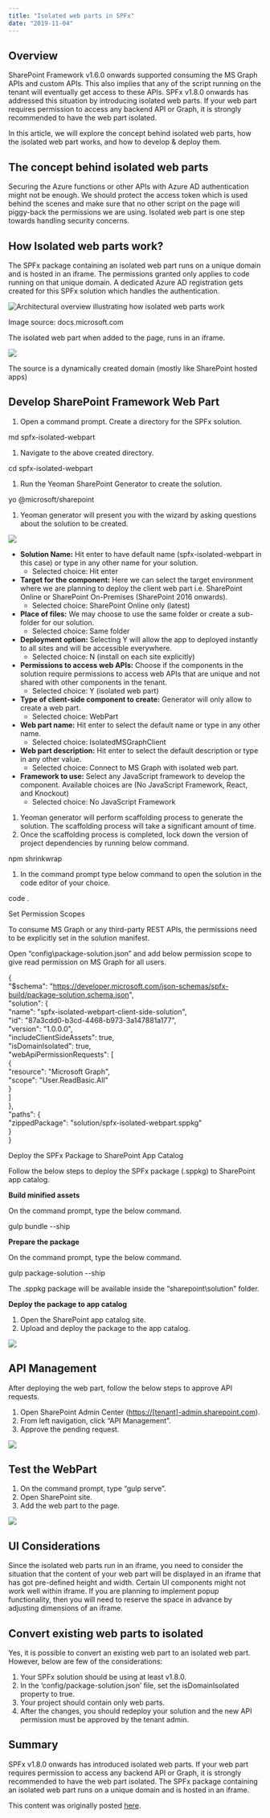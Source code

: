 ```yaml
---
title: "Isolated web parts in SPFx"
date: "2019-11-04"
---
```


## Overview

SharePoint Framework v1.6.0 onwards supported consuming the MS Graph APIs and custom APIs. This also implies that any of the script running on the tenant will eventually get access to these APIs. SPFx v1.8.0 onwards has addressed this situation by introducing isolated web parts. If your web part requires permission to access any backend API or Graph, it is strongly recommended to have the web part isolated.

In this article, we will explore the concept behind isolated web parts, how the isolated web part works, and how to develop & deploy them.

## The concept behind isolated web parts

Securing the Azure functions or other APIs with Azure AD authentication might not be enough. We should protect the access token which is used behind the scenes and make sure that no other script on the page will piggy-back the permissions we are using. Isolated web part is one step towards handling security concerns.

## How Isolated web parts work?

The SPFx package containing an isolated web part runs on a unique domain and is hosted in an iframe. The permissions granted only applies to code running on that unique domain. A dedicated Azure AD registration gets created for this SPFx solution which handles the authentication.

![Architectural overview illustrating how isolated web parts work](https://nanddeepnachanblogs.com/wp-content/uploads/2020/03/architectural-overview-illustrating-how-isolated-w.png)

Image source: docs.microsoft.com

The isolated web part when added to the page, runs in an iframe.

![](https://nanddeepnachanblogs.com/wp-content/uploads/2020/03/word-image-482.png)

The source is a dynamically created domain (mostly like SharePoint hosted apps)

## Develop SharePoint Framework Web Part

1. Open a command prompt. Create a directory for the SPFx solution.

md spfx-isolated-webpart

1. Navigate to the above created directory.

cd spfx-isolated-webpart

1. Run the Yeoman SharePoint Generator to create the solution.

yo @microsoft/sharepoint

1. Yeoman generator will present you with the wizard by asking questions about the solution to be created.

![](https://nanddeepnachanblogs.com/wp-content/uploads/2020/03/word-image-483.png)

- **Solution Name:** Hit enter to have default name (spfx-isolated-webpart in this case) or type in any other name for your solution.
    - Selected choice: Hit enter
- **Target for the component:** Here we can select the target environment where we are planning to deploy the client web part i.e. SharePoint Online or SharePoint On-Premises (SharePoint 2016 onwards).
    - Selected choice: SharePoint Online only (latest)
- **Place of files:** We may choose to use the same folder or create a sub-folder for our solution.
    - Selected choice: Same folder
- **Deployment option:** Selecting Y will allow the app to deployed instantly to all sites and will be accessible everywhere.
    - Selected choice: N (install on each site explicitly)
- **Permissions to access web APIs:** Choose if the components in the solution require permissions to access web APIs that are unique and not shared with other components in the tenant.
    - Selected choice: Y (isolated web part)
- **Type of client-side component to create:** Generator will only allow to create a web part.
    - Selected choice: WebPart
- **Web part name:** Hit enter to select the default name or type in any other name.
    - Selected choice: IsolatedMSGraphClient
- **Web part description:** Hit enter to select the default description or type in any other value.
    - Selected choice: Connect to MS Graph with isolated web part.
- **Framework to use:** Select any JavaScript framework to develop the component. Available choices are (No JavaScript Framework, React, and Knockout)
    - Selected choice: No JavaScript Framework

1. Yeoman generator will perform scaffolding process to generate the solution. The scaffolding process will take a significant amount of time.
2. Once the scaffolding process is completed, lock down the version of project dependencies by running below command.

npm shrinkwrap

1. In the command prompt type below command to open the solution in the code editor of your choice.

code .

Set Permission Scopes

To consume MS Graph or any third-party REST APIs, the permissions need to be explicitly set in the solution manifest.

Open “config\\package-solution.json” and add below permission scope to give read permission on MS Graph for all users.

{  
  "$schema": "https://developer.microsoft.com/json-schemas/spfx-build/package-solution.schema.json",  
  "solution": {  
    "name": "spfx-isolated-webpart-client-side-solution",  
    "id": "87a3cdd0-b3cd-4468-b973-3a147881a177",  
    "version": "1.0.0.0",  
    "includeClientSideAssets": true,  
    "isDomainIsolated": true,  
    "webApiPermissionRequests": \[  
      {  
        "resource": "Microsoft Graph",  
        "scope": "User.ReadBasic.All"  
      }  
    \]  
  },  
  "paths": {  
    "zippedPackage": "solution/spfx-isolated-webpart.sppkg"  
  }  
}

Deploy the SPFx Package to SharePoint App Catalog

Follow the below steps to deploy the SPFx package (.sppkg) to SharePoint app catalog.

**Build minified assets**

On the command prompt, type the below command.

gulp bundle --ship

**Prepare the package**

On the command prompt, type the below command.

gulp package-solution --ship

The .sppkg package will be available inside the “sharepoint\\solution” folder.

**Deploy the package to app catalog**

1. Open the SharePoint app catalog site.
2. Upload and deploy the package to the app catalog.

![](https://nanddeepnachanblogs.com/wp-content/uploads/2020/03/word-image-484.png)

## API Management

After deploying the web part, follow the below steps to approve API requests.

1. Open SharePoint Admin Center ([https://\[tenant\]-admin.sharepoint.com](https://[tenant]-admin.sharepoint.com)).
2. From left navigation, click “API Management”.
3. Approve the pending request.

![](https://nanddeepnachanblogs.com/wp-content/uploads/2020/03/word-image-485.png)

## Test the WebPart

1. On the command prompt, type “gulp serve”.
2. Open SharePoint site.
3. Add the web part to the page.

![](https://nanddeepnachanblogs.com/wp-content/uploads/2020/03/word-image-486.png)

## UI Considerations

Since the isolated web parts run in an iframe, you need to consider the situation that the content of your web part will be displayed in an iframe that has got pre-defined height and width. Certain UI components might not work well within iframe. If you are planning to implement popup functionality, then you will need to reserve the space in advance by adjusting dimensions of an iframe.

## Convert existing web parts to isolated

Yes, it is possible to convert an existing web part to an isolated web part. However, below are few of the considerations:

1. Your SPFx solution should be using at least v1.8.0.
2. In the ‘config/package-solution.json’ file, set the isDomainIsolated property to true.
3. Your project should contain only web parts.
4. After the changes, you should redeploy your solution and the new API permission must be approved by the tenant admin.

## Summary

SPFx v1.8.0 onwards has introduced isolated web parts. If your web part requires permission to access any backend API or Graph, it is strongly recommended to have the web part isolated. The SPFx package containing an isolated web part runs on a unique domain and is hosted in an iframe.

This content was originally posted [here](https://www.c-sharpcorner.com/article/isolated-web-parts-in-spfx/).
